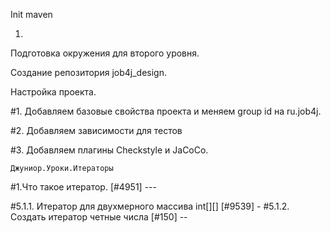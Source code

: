 Init maven

1)

Подготовка окружения для второго уровня.

Создание репозитория job4j_design.

Настройка проекта.

#1. Добавляем базовые свойства проекта и меняем group id на ru.job4j.

#2. Добавляем зависимости для тестов

#3. Добавляем плагины Checkstyle и JaCoCo.

    Джуниор.Уроки.Итераторы

#1.Что такое итератор. [#4951] ---

#5.1.1. Итератор для двухмерного массива int[][] [#9539] - 
#5.1.2. Создать итератор четные числа [#150] --
